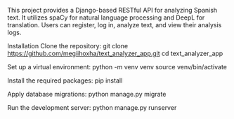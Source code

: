 This project provides a Django-based RESTful API for analyzing Spanish text. 
It utilizes spaCy for natural language processing and DeepL for translation. 
Users can register, log in, analyze text, and view their analysis logs.

Installation
Clone the repository:
git clone https://github.com/megiihoxha/text_analyzer_app.git
cd text_analyzer_app


Set up a virtual environment:
python -m venv venv
source venv/bin/activate


Install the required packages:
pip install


Apply database migrations:
python manage.py migrate


Run the development server:
python manage.py runserver
